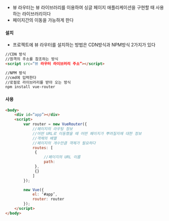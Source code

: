 
- 뷰 라우터는 뷰 라이브러리를 이용하여 싱글 페이지 애플리케이션을 구현할 때 사용하는 라이브러리이다
- 페이지간의 이동을 가능하게 한다

#### 설치
- 프로젝트에 뷰 라우터를 설치하는 방법은 CDN방식과 NPM방식 2가지가 있다

```html
//CDN 방식
//원격의 주소를 참조하는 방식
<script src=“뷰 라우터 라이브러리 주소”></script>

//NPM 방식
//cmd에 입력한다
//로컬로 라이브러리를 받아 오는 방식
npm install vue-router

```

#### 사용


```html
<body>
	<div id=“app”></div>
	<script>
		var router = new VueRouter({
			//페이지의 라우팅 정보
			//어떤 URL로 이동했을 때 어떤 페이지가 뿌려질지에 대한 정보 
			//객체의 배열
			//페이지의 개수만큼 객체가 필요하다
			routes: [
			 {
				 //페이지의 URL 이름
				 path: 
			 },
			 {}
			]
		});

		new Vue({
			el: ‘#app’,
			router: router
		});
	</script>
</body>
```